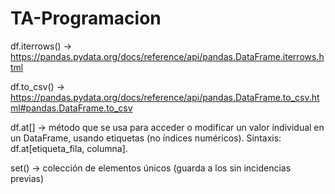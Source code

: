 # TA-Programacion

df.iterrows() -> https://pandas.pydata.org/docs/reference/api/pandas.DataFrame.iterrows.html

df.to_csv() -> https://pandas.pydata.org/docs/reference/api/pandas.DataFrame.to_csv.html#pandas.DataFrame.to_csv

df.at[] -> método que se usa para acceder o modificar un valor individual en un DataFrame, usando etiquetas (no índices numéricos). Sintaxis: df.at[etiqueta_fila, columna].

set() -> colección de elementos únicos (guarda a los sin incidencias previas)
